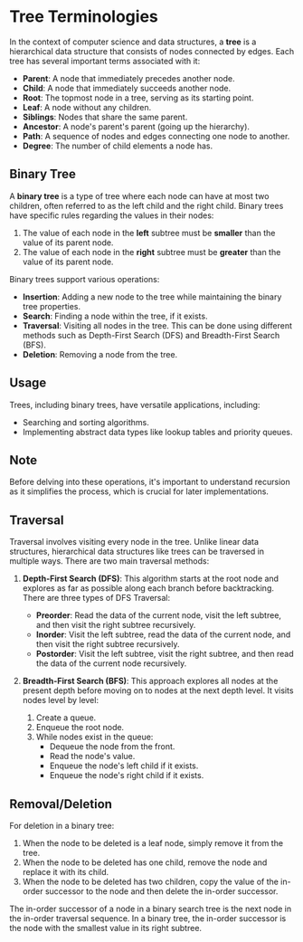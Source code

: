 # Tree Terminologies

In the context of computer science and data structures, a **tree** is a hierarchical data structure that consists of nodes connected by edges. Each tree has several important terms associated with it:

- **Parent**: A node that immediately precedes another node.
- **Child**: A node that immediately succeeds another node.
- **Root**: The topmost node in a tree, serving as its starting point.
- **Leaf**: A node without any children.
- **Siblings**: Nodes that share the same parent.
- **Ancestor**: A node's parent's parent (going up the hierarchy).
- **Path**: A sequence of nodes and edges connecting one node to another.
- **Degree**: The number of child elements a node has.

## Binary Tree

A **binary tree** is a type of tree where each node can have at most two children, often referred to as the left child and the right child. Binary trees have specific rules regarding the values in their nodes:

1. The value of each node in the **left** subtree must be **smaller** than the value of its parent node.
2. The value of each node in the **right** subtree must be **greater** than the value of its parent node.

Binary trees support various operations:

- **Insertion**: Adding a new node to the tree while maintaining the binary tree properties.
- **Search**: Finding a node within the tree, if it exists.
- **Traversal**: Visiting all nodes in the tree. This can be done using different methods such as Depth-First Search (DFS) and Breadth-First Search (BFS).
- **Deletion**: Removing a node from the tree.

## Usage

Trees, including binary trees, have versatile applications, including:

- Searching and sorting algorithms.
- Implementing abstract data types like lookup tables and priority queues.

## Note

Before delving into these operations, it's important to understand recursion as it simplifies the process, which is crucial for later implementations.

## Traversal

Traversal involves visiting every node in the tree. Unlike linear data structures, hierarchical data structures like trees can be traversed in multiple ways. There are two main traversal methods:

1. **Depth-First Search (DFS)**: This algorithm starts at the root node and explores as far as possible along each branch before backtracking. There are three types of DFS Traversal:

   - **Preorder**: Read the data of the current node, visit the left subtree, and then visit the right subtree recursively.
   - **Inorder**: Visit the left subtree, read the data of the current node, and then visit the right subtree recursively.
   - **Postorder**: Visit the left subtree, visit the right subtree, and then read the data of the current node recursively.

2. **Breadth-First Search (BFS)**: This approach explores all nodes at the present depth before moving on to nodes at the next depth level. It visits nodes level by level:
   1. Create a queue.
   2. Enqueue the root node.
   3. While nodes exist in the queue:
      - Dequeue the node from the front.
      - Read the node's value.
      - Enqueue the node's left child if it exists.
      - Enqueue the node's right child if it exists.

## Removal/Deletion

For deletion in a binary tree:

1. When the node to be deleted is a leaf node, simply remove it from the tree.
2. When the node to be deleted has one child, remove the node and replace it with its child.
3. When the node to be deleted has two children, copy the value of the in-order successor to the node and then delete the in-order successor.

The in-order successor of a node in a binary search tree is the next node in the in-order traversal sequence. In a binary tree, the in-order successor is the node with the smallest value in its right subtree.
